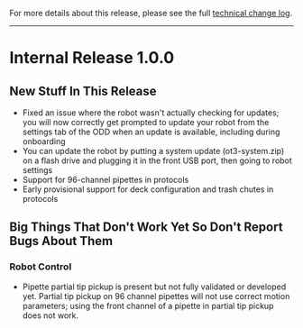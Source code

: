 For more details about this release, please see the full [technical change log][]. 

[technical change log]: https://github.com/Opentrons/opentrons/releases

---

# Internal Release 1.0.0

## New Stuff In This Release

- Fixed an issue where the robot wasn't actually checking for updates; you will now correctly get prompted to update your robot from the settings tab of the ODD when an update is available, including during onboarding
- You can update the robot by putting a system update (ot3-system.zip) on a flash drive and plugging it in the front USB port, then going to robot settings
- Support for 96-channel pipettes in protocols
- Early provisional support for deck configuration and trash chutes in protocols


## Big Things That Don't Work Yet So Don't Report Bugs About Them

### Robot Control
- Pipette partial tip pickup is present but not fully validated or developed yet. Partial tip pickup on 96 channel pipettes will not use correct motion parameters; using the front channel of a pipette in partial tip pickup does not work.
